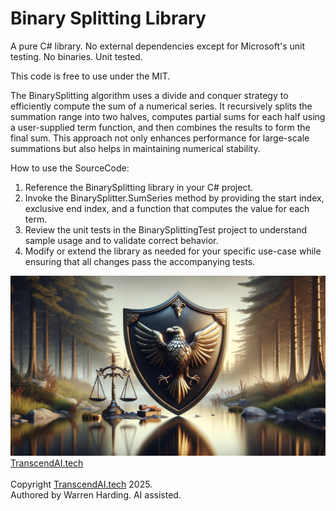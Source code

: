 # Binary Splitting Library

A pure C# library. No external dependencies except for Microsoft's unit testing. No binaries. Unit tested.

This code is free to use under the MIT.

The BinarySplitting algorithm uses a divide and conquer strategy to efficiently compute the sum of a numerical series. It recursively splits the summation range into two halves, computes partial sums for each half using a user-supplied term function, and then combines the results to form the final sum. This approach not only enhances performance for large-scale summations but also helps in maintaining numerical stability.

How to use the SourceCode:
1. Reference the BinarySplitting library in your C# project.
2. Invoke the BinarySplitter.SumSeries method by providing the start index, exclusive end index, and a function that computes the value for each term.
3. Review the unit tests in the BinarySplittingTest project to understand sample usage and to validate correct behavior.
4. Modify or extend the library as needed for your specific use-case while ensuring that all changes pass the accompanying tests.

![AI Image](aiimage.jpg)
[TranscendAI.tech](https://TranscendAI.tech)<br>
<br>
Copyright [TranscendAI.tech](https://TranscendAI.tech) 2025.</br>
Authored by Warren Harding. AI assisted.